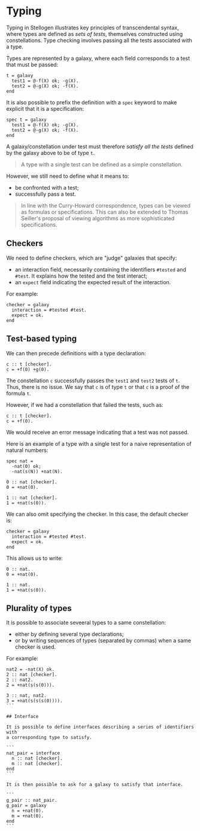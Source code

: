 # Typing

Typing in Stellogen illustrates key principles of transcendental syntax, where
types are defined as *sets of tests*, themselves constructed using
constellations. Type checking involves passing all the tests associated with a
type.

Types are represented by a galaxy, where each field corresponds to a test that
must be passed:

```
t = galaxy
  test1 = @-f(X) ok; -g(X).
  test2 = @-g(X) ok; -f(X).
end
```

It is also possible to prefix the definition with a `spec` keyword to make
explicit that it is a specification:

```
spec t = galaxy
  test1 = @-f(X) ok; -g(X).
  test2 = @-g(X) ok; -f(X).
end
```

A galaxy/constellation under test must therefore *satisfy all the tests*
defined by the galaxy above to be of type `t`.

> A type with a single test can be defined as a simple constellation.

However, we still need to define what it means to:
- be confronted with a test;
- successfully pass a test.

> In line with the Curry-Howard correspondence, types can be viewed as
formulas or specifications. This can also be extended to Thomas Seiller's
proposal of viewing algorithms as more sophisticated specifications.

## Checkers

We need to define checkers, which are "judge" galaxies that specify:

- an interaction field, necessarily containing the identifiers `#tested` and `#test`. It explains how the tested and the test interact;
- an `expect` field indicating the expected result of the interaction.

For example:

```
checker = galaxy
  interaction = #tested #test.
  expect = ok.
end
```

## Test-based typing

We can then precede definitions with a type declaration:

```
c :: t [checker].
c = +f(0) +g(0).
```

The constellation `c` successfully passes the `test1` and `test2` tests of `t`.
Thus, there is no issue. We say that `c` is of type `t` or that `c` is a proof
of the formula `t`.

However, if we had a constellation that failed the tests, such as:

```
c :: t [checker].
c = +f(0).
```

We would receive an error message indicating that a test was not passed.

Here is an example of a type with a single test for a naive representation of
natural numbers:

```
spec nat =
  -nat(0) ok;
  -nat(s(N)) +nat(N).

0 :: nat [checker].
0 = +nat(0).

1 :: nat [checker].
1 = +nat(s(0)).
```

We can also omit specifying the checker. In this case, the default checker is:

```
checker = galaxy
  interaction = #tested #test.
  expect = ok.
end
```

This allows us to write:

```
0 :: nat.
0 = +nat(0).

1 :: nat.
1 = +nat(s(0)).
```

## Plurality of types

It is possible to associate seveeral types to a same constellation:
- either by defining several type declarations;
- or by writing sequences of types (separated by commas) when a same checker
is used.

For example:

```
nat2 = -nat(X) ok.
2 :: nat [checker].
2 :: nat2.
2 = +nat(s(s(0))).
```

````
3 :: nat, nat2.
3 = +nat(s(s(s(0)))).
```

## Interface

It is possible to define interfaces describing a series of identifiers with
a corresponding type to satisfy.

```
nat_pair = interface
  n :: nat [checker].
  m :: nat [checker].
end
```

It is then possible to ask for a galaxy to satisfy that interface.

```
g_pair :: nat_pair.
g_pair = galaxy
  n = +nat(0).
  m = +nat(0).
end
```
